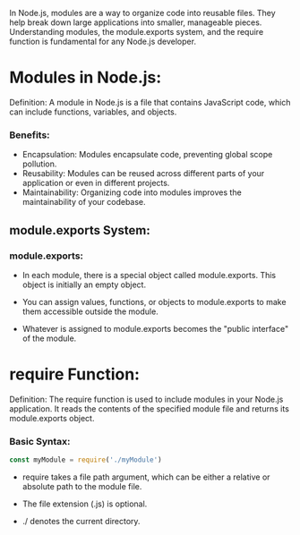 In Node.js, modules are a way to organize code into reusable files. They help break down large applications into smaller, manageable pieces. Understanding modules, the module.exports system, and the require function is fundamental for any Node.js developer.

# Modules in Node.js:
Definition: A module in Node.js is a file that contains JavaScript code, which can include functions, variables, and objects.

### Benefits:

* Encapsulation: Modules encapsulate code, preventing global scope pollution.
* Reusability: Modules can be reused across different parts of your application or even in different projects.
* Maintainability: Organizing code into modules improves the maintainability of your codebase.

## module.exports System:
### module.exports:
* In each module, there is a special object called module.exports. This object is initially an empty object.

* You can assign values, functions, or objects to module.exports to make them accessible outside the module.

* Whatever is assigned to module.exports becomes the "public interface" of the module.

# require Function:
Definition: The require function is used to include modules in your Node.js application. It reads the contents of the specified module file and returns its module.exports object.

### Basic Syntax:

```js
const myModule = require('./myModule')
```
* require takes a file path argument, which can be either a relative or absolute path to the module file.

* The file extension (.js) is optional.

* ./ denotes the current directory.